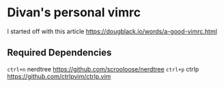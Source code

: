 # Divan's personal vimrc

I started off with this article https://dougblack.io/words/a-good-vimrc.html

## Required Dependencies

`ctrl+n` nerdtree https://github.com/scrooloose/nerdtree
`ctrl+p`  ctrlp https://github.com/ctrlpvim/ctrlp.vim


